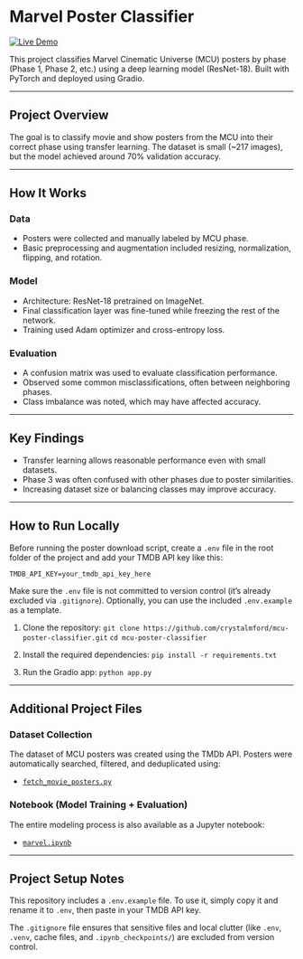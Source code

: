 # Marvel Poster Classifier

[![Live Demo](https://img.shields.io/badge/Live%20Demo-HuggingFace-blue?style=for-the-badge)](https://huggingface.co/spaces/cfor224/mcu-poster-classifier)

This project classifies Marvel Cinematic Universe (MCU) posters by phase (Phase 1, Phase 2, etc.) using a deep learning model (ResNet-18). Built with PyTorch and deployed using Gradio.

---

## Project Overview

The goal is to classify movie and show posters from the MCU into their correct phase using transfer learning. The dataset is small (~217 images), but the model achieved around 70% validation accuracy.

---

## How It Works

### Data
- Posters were collected and manually labeled by MCU phase.
- Basic preprocessing and augmentation included resizing, normalization, flipping, and rotation.

### Model
- Architecture: ResNet-18 pretrained on ImageNet.
- Final classification layer was fine-tuned while freezing the rest of the network.
- Training used Adam optimizer and cross-entropy loss.

### Evaluation
- A confusion matrix was used to evaluate classification performance.
- Observed some common misclassifications, often between neighboring phases.
- Class imbalance was noted, which may have affected accuracy.

---

## Key Findings

- Transfer learning allows reasonable performance even with small datasets.
- Phase 3 was often confused with other phases due to poster similarities.
- Increasing dataset size or balancing classes may improve accuracy.

---

## How to Run Locally

Before running the poster download script, create a `.env` file in the root folder of the project and add your TMDB API key like this:

```
TMDB_API_KEY=your_tmdb_api_key_here
```

Make sure the `.env` file is not committed to version control (it’s already excluded via `.gitignore`).
Optionally, you can use the included `.env.example` as a template.

1. Clone the repository:
   `git clone https://github.com/crystalmford/mcu-poster-classifier.git`
   `cd mcu-poster-classifier`

2. Install the required dependencies:
   `pip install -r requirements.txt`

3. Run the Gradio app:
   `python app.py`

---

## Additional Project Files

### Dataset Collection
The dataset of MCU posters was created using the TMDb API.
Posters were automatically searched, filtered, and deduplicated using:

- [`fetch_movie_posters.py`](fetch_movie_posters.py)

### Notebook (Model Training + Evaluation)
The entire modeling process is also available as a Jupyter notebook:

- [`marvel.ipynb`](marvel.ipynb)

---

## Project Setup Notes

This repository includes a `.env.example` file.
To use it, simply copy it and rename it to `.env`, then paste in your TMDB API key.

The `.gitignore` file ensures that sensitive files and local clutter (like `.env`, `.venv`, cache files, and `.ipynb_checkpoints/`) are excluded from version control.
